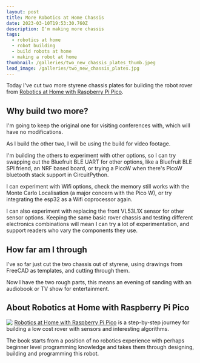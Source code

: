 ```yaml
---
layout: post
title: More Robotics at Home Chassis
date: 2023-03-10T19:53:30.760Z
description: I'm making more chassis
tags:
  - robotics at home
  - robot building
  - build robots at home
  - making a robot at home
thumbnail: /galleries/two_new_chassis_plates_thumb.jpeg
lead_image: /galleries/two_new_chassis_plates.jpg
---
```

Today I've cut two more styrene chassis plates for building the robot rover from [Robotics at Home with Raspberry Pi Pico](https://amzn.to/3FaTjFW).

## Why build two more?

I'm going to keep the original one for visiting conferences with, which will have no modifications.

As I build the other two, I will be using the build for video footage.

I'm building the others to experiment with other options, so I can try swapping out the Bluefruit BLE UART for other options, like a Bluefruit BLE SPI friend, an NRF based board, or trying a PicoW when there's PicoW bluetooth stack support in CircuitPython.

I can experiment with Wifi options, check the memory still works with the Monte Carlo Localisation (a major concern with the Pico W), or try integrating the esp32 as a Wifi coprocessor again.

I can also experiment with replacing the front VL53L1X sensor for other sensor options. Keeping the same basic rover chassis and testing different electronics combinations will mean I can try a lot of experimentation, and support readers who vary the components they use.

## How far am I through

I've so far just cut the two chassis out of styrene, using drawings from FreeCAD as templates, and cutting through them.

Now I have the two rough parts, this means an evening of sanding with an audiobook or TV show for entertainment.

## About Robotics at Home with Raspberry Pi Pico

<div style="float: left; margin-right: 4px"><a href="https://www.amazon.co.uk/Robotics-Home-Raspberry-Pico-autonomous-ebook/dp/B0BQN2GZ9W?crid=37W9Z7TUF70BD&keywords=robotics+at+home&qid=1677622694&sprefix=robotics+at+home%2Caps%2C60&sr=8-2&linkCode=li2&tag=orionrobots-21&linkId=1859af711cacfbcea06abe99b2e3c002&language=en_GB&ref_=as_li_ss_il" target="_blank"><img border="0" src="//ws-eu.amazon-adsystem.com/widgets/q?_encoding=UTF8&ASIN=B0BQN2GZ9W&Format=_SL160_&ID=AsinImage&MarketPlace=GB&ServiceVersion=20070822&WS=1&tag=orionrobots-21&language=en_GB" ></a><img src="https://ir-uk.amazon-adsystem.com/e/ir?t=orionrobots-21&language=en_GB&l=li2&o=2&a=B0BQN2GZ9W" width="1" height="1" border="0" alt="" style="border:none !important; margin:0px !important;" /></div>

[Robotics at Home with Raspberry Pi Pico](https://amzn.to/3FaTjFW) is a step-by-step journey for building a low cost rover with sensors and interesting algorithms. 

The book starts from a position of no robotics experience with perhaps beginner level programming knowledge and takes them through designing, building and programming this robot.
